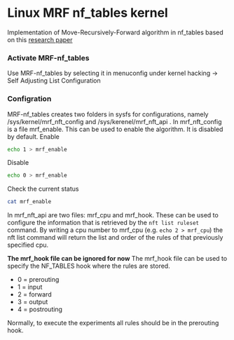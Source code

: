 # Linux MRF nf_tables kernel

Implementation of Move-Recursively-Forward algorithm in nf_tables based on this [research paper](https://arxiv.org/pdf/2109.15090.pdf)

### Activate MRF-nf_tables
Use MRF-nf_tables by selecting it in menuconfig under kernel hacking -> Self Adjusting List Configuration

### Configration
MRF-nf_tables creates two folders in sysfs for configurations, namely /sys/kernel/mrf_nft_config and /sys/kerenel/mrf_nft_api .
In mrf_nft_config is a file mrf_enable. This can be used to enable the algorithm. It is disabled by default.
Enable
``` bash 
echo 1 > mrf_enable
```
Disable
``` bash
echo 0 > mrf_enable
```
Check the current status
``` bash
cat mrf_enable
```

In mrf_nft_api are two files: mrf_cpu and mrf_hook. These can be used to configure the information that is retrieved by the `nft list ruleset` command.
By writing a cpu number to mrf_cpu (e.g. `echo 2 > mrf_cpu`) the nft list command will return the list and order of the rules of that previously specified cpu.


**The mrf_hook file can be ignored for now** 
The mrf_hook file can be used to specify the NF_TABLES hook where the rules are stored.
- 0 = prerouting
- 1 = input
- 2 = forward
- 3 = output
- 4 = postrouting

Normally, to execute the experiments all rules should be in the prerouting hook.

